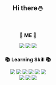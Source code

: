 <!--
**susujin/susujin** is a ✨ _special_ ✨ repository because its `README.md` (this file) appears on your GitHub profile.

Here are some ideas to get you started:

- 🔭 I’m currently working on ...
- 🌱 I’m currently learning ...
- 👯 I’m looking to collaborate on ...
- 🤔 I’m looking for help with ...
- 💬 Ask me about ...
- 📫 How to reach me: ...
- 😄 Pronouns: ...
- ⚡ Fun fact: ...
-->

## <div align="center">Hi there:snowman:</div>
<br/>

### <div align="center"> :cherry_blossom: ME :cherry_blossom: </div>
<div align="center">
<a href="mailto:psjin230@gmail.com" target="_blank"><img src="https://img.shields.io/badge/Gmail-EA4335?style=flat-square&logo=Gmail&logoColor=white"/></a>
<a href="mailto:psjin230@naver.com"><img src="https://img.shields.io/badge/Naver-03C75A?style=flat-square&logo=Naver&logoColor=white"/></a>
<a href="https://psjin230.tistory.com"><img src="https://img.shields.io/badge/Blog-EA4AAA?style=flat-square&logo=GitHub Sponsors&logoColor=white"/></a>
<div>

### <div align="center">:books: Learning Skill :books:</div>
<div align="center">
<img src="https://img.shields.io/badge/Python-3776AB?style=flat-square&logo=Python&logoColor=white"/>
<img src="https://img.shields.io/badge/C-A8B9CC?style=flat-square&logo=C&logoColor=white"/> 
<img src="https://img.shields.io/badge/Java-007396?style=flat-square&logo=Java&logoColor=white"/>
<img src="https://img.shields.io/badge/JavaScript-F7DF1E?style=flat-square&logo=JavaScript&logoColor=white"/>
<img src="https://img.shields.io/badge/HTML-E34F26?style=flat-square&logo=HTML5&logoColor=white"/>
<img src="https://img.shields.io/badge/CSS-1572B6?style=flat-square&logo=CSS3&logoColor=white"/><br>
<img src="https://img.shields.io/badge/PHP-777BB4?style=flat-square&logo=PHP&logoColor=white"/>
<img src="https://img.shields.io/badge/Android-3DDC84?style=flat-square&logo=Android Studio&logoColor=white"/>
<img src="https://img.shields.io/badge/MySQL-4479A1?style=flat-square&logo=MySQL&logoColor=white"/>
</div>
